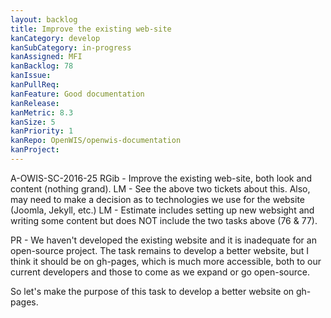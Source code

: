 ```yaml
---
layout: backlog
title: Improve the existing web-site
kanCategory: develop
kanSubCategory: in-progress
kanAssigned: MFI
kanBacklog: 78
kanIssue:
kanPullReq:
kanFeature: Good documentation
kanRelease:
kanMetric: 8.3
kanSize: 5
kanPriority: 1
kanRepo: OpenWIS/openwis-documentation
kanProject:
---
```

A-OWIS-SC-2016-25 RGib - Improve the existing web-site, both look and content (nothing grand). LM - See the above two tickets about this. Also, may need to make a decision as to technologies we use for the website (Joomla, Jekyll, etc.) LM - Estimate includes setting up new websight and writing some content but does NOT include the two tasks above (76 & 77).

PR - We haven't developed the existing website and it is inadequate for an open-source project.  The task remains to develop a better website, but I think it should be on gh-pages, which is much more accessible, both to our current developers and those to come as we expand or go open-source.

So let's make the purpose of this task to develop a better website on gh-pages.
